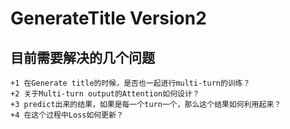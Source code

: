 # GenerateTitle Version2
## 目前需要解决的几个问题
```
+1 在Generate title的时候，是否也一起进行multi-turn的训练？
+2 关于Multi-turn output的Attention如何设计？
+3 predict出来的结果，如果是每一个turn一个，那么这个结果如何利用起来？
+4 在这个过程中Loss如何更新？
```


